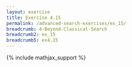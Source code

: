 ```yaml
---
layout: exercise
title: Exercise 4.15
permalink: /advanced-search-exercises/ex_15/
breadcrumb: 4-Beyond-Classical-Search
breadcrumb2: ex_15
breadcrumb5: ex4.15
---
```


{% include mathjax_support %}


